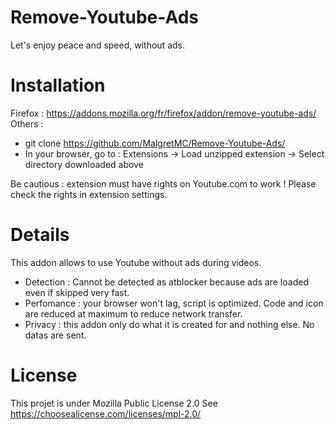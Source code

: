 # Remove-Youtube-Ads
Let's enjoy peace and speed, without ads.

# Installation

Firefox : https://addons.mozilla.org/fr/firefox/addon/remove-youtube-ads/
Others : 

- git clone https://github.com/MalgretMC/Remove-Youtube-Ads/
- In your browser, go to : Extensions -> Load unzipped extension -> Select directory downloaded above

Be cautious : extension must have rights on Youtube.com to work ! 
              Please check the rights in extension settings.

# Details

This addon allows to use Youtube without ads during videos.

- Detection : Cannot be detected as atblocker because ads are loaded even if skipped very fast.
- Perfomance : your browser won't lag, script is optimized. Code and icon are reduced at maximum to reduce network transfer.
- Privacy : this addon only do what it is created for and nothing else. No datas are sent.

# License

This projet is under Mozilla Public License 2.0
See https://choosealicense.com/licenses/mpl-2.0/
